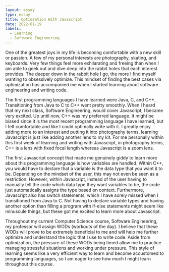 ```yaml
---
layout: essay
type: essay
title: Optimzation With Javascript
date: 2022-01-19
labels:
  - Learning
  - Software Engineering
---
```

One of the greatest joys in my life is becoming comfortable with a new skill or passion. A few of my personal interests are photography, skating, and keyboards. Very few things feel more exhilarating and freeing than when I am able to geek out and dive deep into the rabbit holes that each interest provides. The deeper down in the rabbit hole I go, the more I find myself wanting to obsessively optimize. This mindset of finding the best cases via optimization has accompanied me when I started learning about software engineering and writing code. 

The first programming languages I have learned were Java, C, and C++. Transitioning from Java to C to C++ went pretty smoothly. When I heard that my next class, Software Engineering, would cover Javascript, I became very excited. Up until now, C++ was my preferred language. It might be biased since it is the most recent programming language I have learned, but I felt comfortable and like I could optimally write with it. I greatly enjoy adding more to an interest and putting it into photography terms, learning Javascript is just like adding another lens to my kit. For me personally within this first week of learning and writing with Javascript, in photography terms, C++ is a lens with fixed focal length whereas Javascript is a zoom lens.

The first Javascript concept that made me genuinely giddy to learn more about this programming language is how variables are handled. Within C++, you would have to declare that a variable is the data type that you want it to be. Depending on the mindset of the user, this may not even be seen as a restriction. However, within Javascript, instead of the user having to manually tell the code which data type they want variables to be, the code just automatically assigns the type based on context. Furthermore, Javascript also has switch statements, which I have sorely missed when I transitioned from Java to C. Not having to declare variable types and having another option than filling a program with if-else statements might seem like minuscule things, but these got me excited to learn more about Javascript.

Throughout my current Computer Science course, Software Engineering, my professor will assign WODs (workouts of the day). I believe that these WODs will prove to be extremely beneficial to me and will help me further optimize and understand the logic that I use to write code. Aside from optimization, the pressure of these WODs being timed allow me to practice managing stressful situations and working under pressure. This style of learning seems like a very efficient way to learn and become accustomed to programming languages, so I am eager to see how much I might learn throughout this course.
